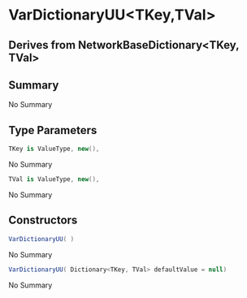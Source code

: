 # VarDictionaryUU<TKey,TVal>

## Derives from NetworkBaseDictionary<TKey, TVal>

## Summary

No Summary
## Type Parameters

```c#
TKey is ValueType, new(), 
```
No Summary
```c#
TVal is ValueType, new(), 
```
No Summary
## Constructors

```c#
VarDictionaryUU( ) 
```
No Summary
```c#
VarDictionaryUU( Dictionary<TKey, TVal> defaultValue = null) 
```
No Summary
